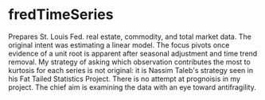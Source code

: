 # fredTimeSeries
Prepares St. Louis Fed. real estate, commodity, and total market data. The original intent was estimating a linear model. 
The focus pivots once evidence of a unit root is apparent after seasonal adjustment and time trend removal. My strategy of 
asking which observation contributes the most to kurtosis for each series is not original: it is Nassim Taleb's strategy 
seen in his Fat Tailed Statistics Project. 
There is no attempt at prognoisis in my project. The chief aim is examining the data with an eye toward antifragility.
